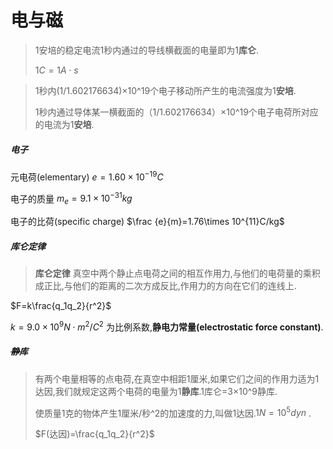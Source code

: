 # 电与磁

> 1安培的稳定电流1秒内通过的导线横截面的电量即为1**库仑**.
>
> $1C=1A\cdot s$ 

> 1秒内(1/1.602176634)×10^19个电子移动所产生的电流强度为1**安培**.
>
> 1秒内通过导体某一横截面的（1/1.602176634）×10^19个电子电荷所对应的电流为1**安培**.

##### 电子

元电荷(elementary) $e=1.60\times 10^{-19}C$ 

电子的质量 $m_e=9.1\times 10^{-31}kg$ 

电子的比荷(specific charge) $\frac {e}{m}=1.76\times 10^{11}C/kg$ 

##### 库仑定律

> **库仑定律** 真空中两个静止点电荷之间的相互作用力,与他们的电荷量的乘积成正比,与他们的距离的二次方成反比,作用力的方向在它们的连线上.

$F=k\frac{q_1q_2}{r^2}$ 

$k=9.0\times 10^9N\cdot m^2/C^2$ 为比例系数,**静电力常量(electrostatic force constant)**.

##### ~~静库~~

> 有两个电量相等的点电荷,在真空中相距1厘米,如果它们之间的作用力适为1达因,我们就规定这两个电荷的电量为1**静库**.1库仑=3×10^9静库.
>
> 使质量1克的物体产生1厘米/秒^2的加速度的力,叫做1达因.$1N=10^5dyn$ .
>
> $F(达因)=\frac{q_1q_2}{r^2}$ 

